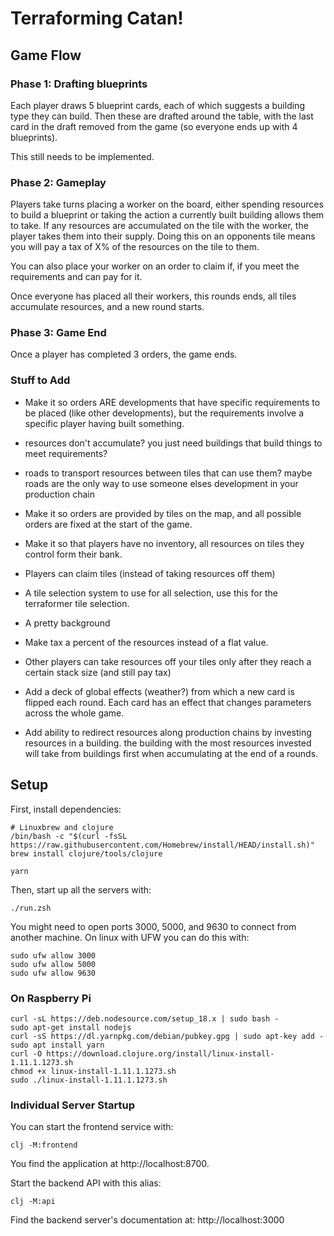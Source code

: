 # Terraforming Catan!

## Game Flow

### Phase 1: Drafting blueprints

Each player draws 5 blueprint cards, each of which suggests a building type they
can build.
Then these are drafted around the table, with the last card in the draft removed
from the game (so everyone ends up with 4 blueprints).

This still needs to be implemented.

### Phase 2: Gameplay

Players take turns placing a worker on the board, either spending resources to
build a blueprint or taking the action a currently built building allows them to
take.
If any resources are accumulated on the tile with the worker, the player takes
them into their supply.
Doing this on an opponents tile means you will pay a tax of X% of the resources
on the tile to them.

You can also place your worker on an order to claim if, if you meet the
requirements and can pay for it.

Once everyone has placed all their workers, this rounds ends, all tiles
accumulate resources, and a new round starts.

### Phase 3: Game End

Once a player has completed 3 orders, the game ends.

### Stuff to Add

 - Make it so orders ARE developments that have specific requirements to be
   placed (like other developments), but the requirements involve a specific
   player having built something.
 - resources don't accumulate?
   you just need buildings that build things to meet requirements?
 - roads to transport resources between tiles that can use them?
   maybe roads are the only way to use someone elses development in your
   production chain
 - Make it so orders are provided by tiles on the map, and all possible orders
   are fixed at the start of the game.
 - Make it so that players have no inventory, all resources on tiles they
   control form their bank.
 - Players can claim tiles (instead of taking resources off them)
 - A tile selection system to use for all selection, use this for the
   terraformer tile selection.
 - A pretty background
 - Make tax a percent of the resources instead of a flat value.
 - Other players can take resources off your tiles only after they reach a certain stack size (and still pay tax)
 - Add a deck of global effects (weather?) from which a new card is flipped each
   round.
   Each card has an effect that changes parameters across the whole game.

 - Add ability to redirect resources along production chains by investing
   resources in a building.
   the building with the most resources invested will take from buildings first
   when accumulating at the end of a rounds.

## Setup

First, install dependencies:

    # Linuxbrew and clojure
    /bin/bash -c "$(curl -fsSL https://raw.githubusercontent.com/Homebrew/install/HEAD/install.sh)"
    brew install clojure/tools/clojure

    yarn

Then, start up all the servers with:

    ./run.zsh

You might need to open ports 3000, 5000, and 9630 to connect from another
machine.
On linux with UFW you can do this with:

```
sudo ufw allow 3000
sudo ufw allow 5000
sudo ufw allow 9630
```

### On Raspberry Pi

```
curl -sL https://deb.nodesource.com/setup_18.x | sudo bash -
sudo apt-get install nodejs
curl -sS https://dl.yarnpkg.com/debian/pubkey.gpg | sudo apt-key add -
sudo apt install yarn
curl -O https://download.clojure.org/install/linux-install-1.11.1.1273.sh
chmod +x linux-install-1.11.1.1273.sh
sudo ./linux-install-1.11.1.1273.sh
```

### Individual Server Startup

You can start the frontend service with:

    clj -M:frontend

You find the application at http://localhost:8700.

Start the backend API with this alias:

    clj -M:api

Find the backend server's documentation at: http://localhost:3000
